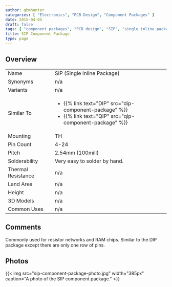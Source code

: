 ```yaml
---
author: gbmhunter
categories: [ "Electronics", "PCB Design", "Component Packages" ]
date: 2015-04-05
draft: false
tags: [ "component packages", "PCB design", "SIP", "single inline package" ]
title: SIP Component Package
type: page
---
```


## Overview


<table >
<tbody >
<tr >
<td >Name</td>

<td >SIP (Single Inline Package)
</td>
</tr>
<tr >
<td >Synonyms</td>
<td >n/a</td>
</tr>
<tr >
<td >Variants</td>
<td >n/a</td>
</tr>
<tr >
<td >Similar To</td>
<td >
    <ul>
        <li>{{% link text="DIP" src="dip-component-package" %}}</li>
        <li>{{% link text="QIP" src="qip-component-package" %}}</li>
    </ul>
</td>
</tr>
<tr >
<td >Mounting</td>
<td >TH
</td>
</tr>
<tr >

<td >Pin Count
</td>

<td >4-24
</td>
</tr>
<tr >

<td >Pitch
</td>

<td >2.54mm (100mill)
</td>
</tr>
<tr >

<td >Solderability
</td>

<td >Very easy to solder by hand.
</td>
</tr>
<tr >

<td >Thermal Resistance
</td>

<td >n/a
</td>
</tr>
<tr >

<td >Land Area
</td>

<td >n/a
</td>
</tr>
<tr >

<td >Height
</td>

<td >n/a
</td>
</tr>
<tr >

<td >3D Models
</td>

<td >n/a
</td>
</tr>
<tr >

<td >Common Uses
</td>

<td >n/a
</td>
</tr>
</tbody>
</table>

## Comments

Commonly used for resistor networks and RAM chips. Similar to the DIP package except there are only one row of pins.

## Photos

{{< img src="sip-component-package-photo.jpg" width="385px" caption="A photo of the SIP component package." >}}